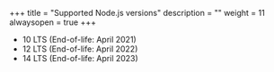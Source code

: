 +++
title = "Supported Node.js versions"
description = ""
weight = 11
alwaysopen = true
+++

* 10 LTS (End-of-life: April 2021)
* 12 LTS (End-of-life: April 2022)
* 14 LTS (End-of-life: April 2023)